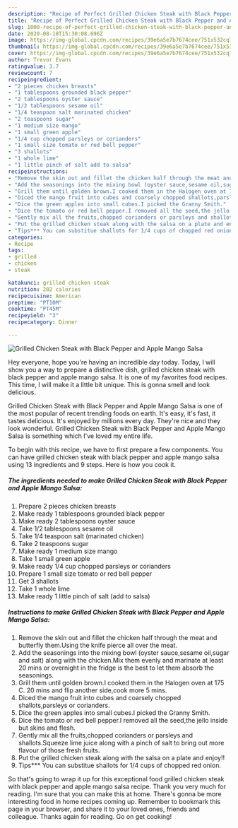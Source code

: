 ```yaml
---
description: "Recipe of Perfect Grilled Chicken Steak with Black Pepper and Apple Mango Salsa"
title: "Recipe of Perfect Grilled Chicken Steak with Black Pepper and Apple Mango Salsa"
slug: 1000-recipe-of-perfect-grilled-chicken-steak-with-black-pepper-and-apple-mango-salsa
date: 2020-08-18T15:30:08.696Z
image: https://img-global.cpcdn.com/recipes/39e6a5e7b7674cee/751x532cq70/grilled-chicken-steak-with-black-pepper-and-apple-mango-salsa-recipe-main-photo.jpg
thumbnail: https://img-global.cpcdn.com/recipes/39e6a5e7b7674cee/751x532cq70/grilled-chicken-steak-with-black-pepper-and-apple-mango-salsa-recipe-main-photo.jpg
cover: https://img-global.cpcdn.com/recipes/39e6a5e7b7674cee/751x532cq70/grilled-chicken-steak-with-black-pepper-and-apple-mango-salsa-recipe-main-photo.jpg
author: Trevor Evans
ratingvalue: 3.7
reviewcount: 7
recipeingredient:
- "2 pieces chicken breasts"
- "1 tablespoons grounded black pepper"
- "2 tablespoons oyster sauce"
- "1/2 tablespoons sesame oil"
- "1/4 teaspoon salt marinated chicken"
- "2 teaspoons sugar"
- "1 medium size mango"
- "1 small green apple"
- "1/4 cup chopped parsleys or corianders"
- "1 small size tomato or red bell pepper"
- "3 shallots"
- "1 whole lime"
- "1 little pinch of salt add to salsa"
recipeinstructions:
- "Remove the skin out and fillet the chicken half through the meat and butterfly them.Using the knife pierce all over the meat."
- "Add the seasonings into the mixing bowl (oyster sauce,sesame oil,sugar and salt) along with the chicken.Mix them evenly and marinate at least 20 mins or overnight in the fridge is the best to let them absorb the seasonings."
- "Grill them until golden brown.I cooked them in the Halogen oven at 175 C. 20 mins and flip another side,cook more 5 mins."
- "Diced the mango fruit into cubes and coarsely chopped shallots,parsleys or corianders."
- "Dice the green apples into small cubes.I picked the Granny Smith."
- "Dice the tomato or red bell pepper.I removed all the seed,the jello inside but skins and flesh."
- "Gently mix all the fruits,chopped corianders or parsleys and shallots.Squeeze lime juice along with a pinch of salt to bring out more flavour of those fresh fruits."
- "Put the grilled chicken steak along with the salsa on a plate and enjoy!!"
- "Tips*** You can substitue shallots for 1/4 cups of chopped red onion."
categories:
- Recipe
tags:
- grilled
- chicken
- steak

katakunci: grilled chicken steak 
nutrition: 202 calories
recipecuisine: American
preptime: "PT10M"
cooktime: "PT45M"
recipeyield: "3"
recipecategory: Dinner

---
```



![Grilled Chicken Steak with Black Pepper and Apple Mango Salsa](https://img-global.cpcdn.com/recipes/39e6a5e7b7674cee/751x532cq70/grilled-chicken-steak-with-black-pepper-and-apple-mango-salsa-recipe-main-photo.jpg)

Hey everyone, hope you're having an incredible day today. Today, I will show you a way to prepare a distinctive dish, grilled chicken steak with black pepper and apple mango salsa. It is one of my favorites food recipes. This time, I will make it a little bit unique. This is gonna smell and look delicious.

Grilled Chicken Steak with Black Pepper and Apple Mango Salsa is one of the most popular of recent trending foods on earth. It's easy, it's fast, it tastes delicious. It's enjoyed by millions every day. They're nice and they look wonderful. Grilled Chicken Steak with Black Pepper and Apple Mango Salsa is something which I've loved my entire life.




To begin with this recipe, we have to first prepare a few components. You can have grilled chicken steak with black pepper and apple mango salsa using 13 ingredients and 9 steps. Here is how you cook it.

<!--inarticleads1-->

##### The ingredients needed to make Grilled Chicken Steak with Black Pepper and Apple Mango Salsa:

1. Prepare 2 pieces chicken breasts
1. Make ready 1 tablespoons grounded black pepper
1. Make ready 2 tablespoons oyster sauce
1. Take 1/2 tablespoons sesame oil
1. Take 1/4 teaspoon salt (marinated chicken)
1. Take 2 teaspoons sugar
1. Make ready 1 medium size mango
1. Take 1 small green apple
1. Make ready 1/4 cup chopped parsleys or corianders
1. Prepare 1 small size tomato or red bell pepper
1. Get 3 shallots
1. Take 1 whole lime
1. Make ready 1 little pinch of salt (add to salsa)




<!--inarticleads2-->

##### Instructions to make Grilled Chicken Steak with Black Pepper and Apple Mango Salsa:

1. Remove the skin out and fillet the chicken half through the meat and butterfly them.Using the knife pierce all over the meat.
1. Add the seasonings into the mixing bowl (oyster sauce,sesame oil,sugar and salt) along with the chicken.Mix them evenly and marinate at least 20 mins or overnight in the fridge is the best to let them absorb the seasonings.
1. Grill them until golden brown.I cooked them in the Halogen oven at 175 C. 20 mins and flip another side,cook more 5 mins.
1. Diced the mango fruit into cubes and coarsely chopped shallots,parsleys or corianders.
1. Dice the green apples into small cubes.I picked the Granny Smith.
1. Dice the tomato or red bell pepper.I removed all the seed,the jello inside but skins and flesh.
1. Gently mix all the fruits,chopped corianders or parsleys and shallots.Squeeze lime juice along with a pinch of salt to bring out more flavour of those fresh fruits.
1. Put the grilled chicken steak along with the salsa on a plate and enjoy!!
1. Tips*** You can substitue shallots for 1/4 cups of chopped red onion.




So that's going to wrap it up for this exceptional food grilled chicken steak with black pepper and apple mango salsa recipe. Thank you very much for reading. I'm sure that you can make this at home. There's gonna be more interesting food in home recipes coming up. Remember to bookmark this page in your browser, and share it to your loved ones, friends and colleague. Thanks again for reading. Go on get cooking!

